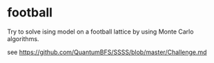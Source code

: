 # football

Try to solve ising model on a football lattice by using Monte Carlo algorithms.

see https://github.com/QuantumBFS/SSSS/blob/master/Challenge.md
